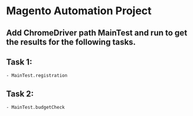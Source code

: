 # Magento Automation Project

## Add ChromeDriver path MainTest and run to get the results for the following tasks.

## Task 1:
    - MainTest.registration
## Task 2: 
    - MainTest.budgetCheck